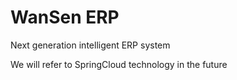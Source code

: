 # WanSen ERP

Next generation intelligent ERP system

We will refer to SpringCloud technology in the future
